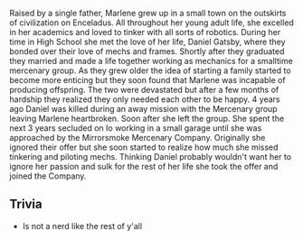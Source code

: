 Raised by a single father, Marlene grew up in a small town on the outskirts of civilization on Enceladus. All throughout her young adult life, she excelled in her academics and loved to tinker with all sorts of robotics. During her time in High School she met the love of her life, Daniel Gatsby, where they bonded over their love of mechs and frames. Shortly after they graduated they married and made a life together working as mechanics for a smalltime mercenary group. As they grew older the idea of starting a family started to become more enticing but they soon found that Marlene was incapable of producing offspring. The two were devastated but after a few months of hardship they realized they only needed each other to be happy. 4 years ago Daniel was killed during an away mission with the Mercenary group leaving Marlene heartbroken. Soon after she left the group. She spent the next 3 years secluded on Io working in a small garage until she was approached by the Mirrorsmoke Mercenary Company. Originally she ignored their offer but she soon started to realize how much she missed tinkering and piloting mechs. Thinking Daniel probably wouldn't want her to ignore her passion and sulk for the rest of her life she took the offer and joined the Company.

## Trivia

* Is not a nerd like the rest of y'all